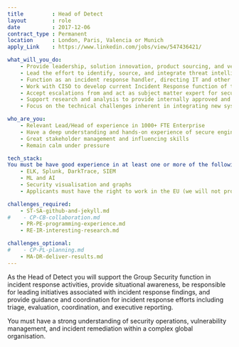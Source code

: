 ```yaml
---
title         : Head of Detect
layout        : role
date          : 2017-12-06
contract_type : Permanent
location      : London, Paris, Valencia or Munich
apply_Link    : https://www.linkedin.com/jobs/view/547436421/

what_will_you_do:
    - Provide leadership, solution innovation, product sourcing, and vendor relationship management to deliver situational awareness
    - Lead the effort to identify, source, and integrate threat intelligence and situational awareness services
    - Function as an incident response handler, directing IT and other departments during security incidents, including evidence preservation, corrective action, and preventive actions
    - Work with CISO to develop current Incident Response function of the organisation, assisting the security team during a security incident situation
    - Accept escalations from and act as subject matter expert for security operations, vulnerability management, and threat intelligence teams as items transition to incident response
    - Support research and analysis to provide internally approved and provisioned cyberspace situational awareness capabilities
    - Focus on the technical challenges inherent in integrating new systems, components, facilities, and applications

who_are_you:
    - Relevant Lead/Head of experience in 1000+ FTE Enterprise
    - Have a deep understanding and hands-on experience of secure engineering principles
    - Great stakeholder management and influencing skills
    - Remain calm under pressure

tech_stack:
You must be have good experience in at least one or more of the following:
    - ELK, Splunk, DarkTrace, SIEM
    - ML and AI
    - Security visualisation and graphs
    - Applicants must have the right to work in the EU (we will not provide visa sponsorship)

challenges_required:
    - ST-SA-github-and-jekyll.md
#    - CP-CB-collaboration.md
    - PR-PE-programming-experience.md
    - RE-IR-interesting-research.md

challenges_optional:
#    - CP-PL-planning.md
    - MA-DR-deliver-results.md
---
```


As the Head of Detect you will support the Group Security function in incident response activities, provide situational awareness, be responsible for leading initiatives associated with incident response findings, and provide guidance and coordination for incident response efforts including triage, evaluation, coordination, and executive reporting.

You must have a strong understanding of security operations, vulnerability management, and incident remediation within a complex global organisation.
